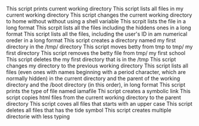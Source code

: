 This script prints current working directory
This script lists all files in my current working directory
This script changes the current working directory to home without without using a shell variable
This scrpit lists the file in a long format
This scrpit lists all the files including the hiddens ones in a long format
This script lists all the files, including the user's ID in am numerical oreder in a long format
This script creates a directory named my first directory in the /tmp/ directory
This script moves betty from tmp to tmp/ my first directory
This script removes the betty file from tmp/ my first school
This script deletes the my first directory that is in the /tmp
This script changes my directory to the previous working directory
This script lists all files (even ones with names beginning with a period character, which are normally hidden) in the current directory and the parent of the working directory and the /boot directory (in this order), in long format
This script prints the type of file named iamafile
Thi script creates a symbolic link
This script copies html files from the current working directory to the parent directory
This script coves all files that starts with an upper case
This script deletes all files that has the tide symbol
This script creates multiple directorie with less typing
